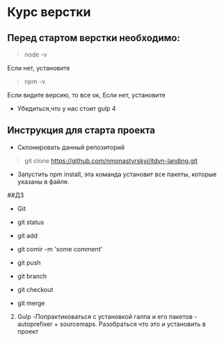 # Курс верстки 

## Перед стартом верстки необходимо:

> node -v

Если нет, установите

> npm -v

Если видите версию, то все ок,
Если нет, установите

* Убедиться,что у нас стоит gulp 4

## Инструкция для старта проекта

* Склонировать данный репозиторий
>git clone https://github.com/nmonastyrskyi/itdvn-landing.git

* Запустить npm install, эта команда установит все пакеты, которые указаны в файле.

##ДЗ

* Git

- git status

- git add

- git comir -m 'some comment'

- git push

- git branch

- git checkout

- git merge

2. Gulp
-Попрактиковаться с установкой галпа и его пакетов
-autoprefixer + sourcemaps. Разобраться что это и установить в проект